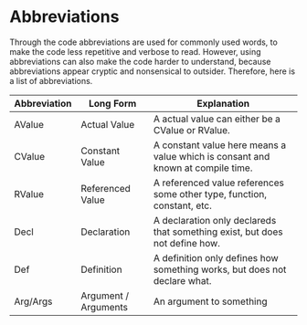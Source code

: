 # Abbreviations

Through the code abbreviations are used for commonly used words,
to make the code less repetitive and verbose to read.
However, using abbreviations can also make the code harder to understand,
because abbreviations appear cryptic and nonsensical to outsider.
Therefore, here is a list of abbreviations.

| Abbreviation | Long Form        | Explanation                                                                     |
|--------------|------------------|---------------------------------------------------------------------------------|
| AValue       | Actual Value     | A actual value can either be a CValue or RValue.                                |
| CValue       | Constant Value   | A constant value here means a value which is consant and known at compile time. |
| RValue       | Referenced Value | A referenced value references some other type, function, constant, etc.         |
| Decl         | Declaration      | A declaration only declareds that something exist, but does not define how.     |
| Def          | Definition       | A definition only defines how something works, but does not declare what.        |
| Arg/Args     | Argument / Arguments | An argument to something |